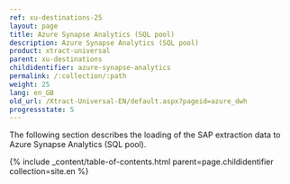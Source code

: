 ```yaml
---
ref: xu-destinations-25
layout: page
title: Azure Synapse Analytics (SQL pool)
description: Azure Synapse Analytics (SQL pool)
product: xtract-universal
parent: xu-destinations
childidentifier: azure-synapse-analytics
permalink: /:collection/:path
weight: 25
lang: en_GB
old_url: /Xtract-Universal-EN/default.aspx?pageid=azure_dwh
progressstate: 5
---
```


The following section describes the loading of the SAP extraction data to Azure Synapse Analytics (SQL pool).

{% include _content/table-of-contents.html parent=page.childidentifier collection=site.en %}
